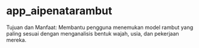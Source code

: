 # app_aipenatarambut
Tujuan dan Manfaat: Membantu pengguna menemukan model rambut yang paling sesuai dengan menganalisis bentuk wajah, usia, dan pekerjaan mereka.
